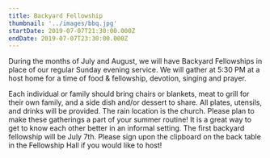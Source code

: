 ```yaml
---
title: Backyard Fellowship
thumbnail: '../images/bbq.jpg'
startDate: 2019-07-07T21:30:00.000Z
endDate: 2019-07-07T23:30:00.000Z
---
```


During the months of July and August, we will have Backyard Fellowships in place of our regular Sunday evening service. We will gather at 5:30 PM at a host home for a time of food & fellowship, devotion, singing and prayer.

Each individual or family should bring chairs or blankets, meat to grill for their own family, and a side dish and/or dessert to share. All plates, utensils, and drinks will be provided. The rain location is the church. Please plan to make these gatherings a part of your summer routine! It is a great way to get to know each other better in an informal setting. The first backyard fellowship will be July 7th. Please sign upon the clipboard on the back table in the Fellowship Hall if you would like to host!

